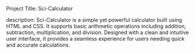 Project Title: Sci-Calculator

description: Sci-Calculator is a simple yet powerful calculator built using HTML and CSS. It supports basic arithmetic operations including addition, subtraction, multiplication, and division. Designed with a clean and intuitive user interface, it provides a seamless experience for users needing quick and accurate calculations.
